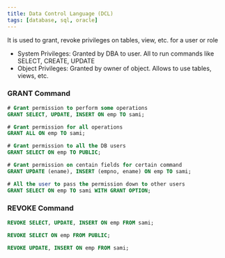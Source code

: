 ```yaml
---
title: Data Control Language (DCL)
tags: [database, sql, oracle]
---
```


It is used to grant, revoke privileges on tables, view, etc. for a user or role

* System Privileges: Granted by DBA to user. All to run commands like SELECT, CREATE, UPDATE
* Object Privileges: Granted by owner of object. Allows to use tables, views, etc.

### GRANT Command

````sql
# Grant permission to perform some operations
GRANT SELECT, UPDATE, INSERT ON emp TO sami;

# Grant permission for all operations
GRANT ALL ON emp TO sami;

# Grant permission to all the DB users
GRANT SELECT ON emp TO PUBLIC;

# Grant permission on centain fields for certain command
GRANT UPDATE (ename), INSERT (empno, ename) ON emp TO sami;

# All the user to pass the permission down to other users
GRANT SELECT ON emp TO sami WITH GRANT OPTION;
````

### REVOKE Command

````sql
REVOKE SELECT, UPDATE, INSERT ON emp FROM sami;

REVOKE SELECT ON emp FROM PUBLIC;

REVOKE UPDATE, INSERT ON emp FROM sami;
````